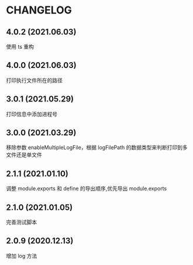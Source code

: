 # CHANGELOG

## 4.0.2 (2021.06.03)

使用 ts 重构

## 4.0.0 (2021.06.03)

打印执行文件所在的路径

## 3.0.1 (2021.05.29)

打印信息中添加进程号

## 3.0.0 (2021.03.29)

移除参数 enableMultipleLogFile，根据 logFilePath 的数据类型来判断打印到多文件还是单文件

## 2.1.1 (2021.01.10)

调整 module.exports 和 define 的导出顺序,优先导出 module.exports

## 2.1.0 (2021.01.05)

完善测试脚本

## 2.0.9 (2020.12.13)

增加 log 方法
